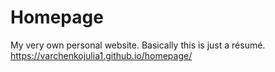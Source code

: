 # Homepage
My very own personal website. Basically this is just a résumé. https://varchenkojulia1.github.io/homepage/

